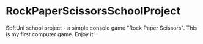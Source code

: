# RockPaperScissorsSchoolProject
SoftUni school project - a simple console game "Rock Paper Scissors".
This is my first computer game. Enjoy it!
